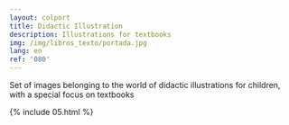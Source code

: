 ```yaml
---
layout: colport
title: Didactic Illustration
description: Illustrations for textbooks
img: /img/libros_texto/portada.jpg
lang: en
ref: '080'
---
```


Set of images belonging to the world of didactic illustrations for children, with a special focus on textbooks

{% include 05.html %}
